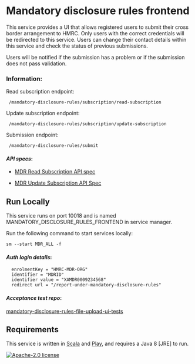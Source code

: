 # Mandatory disclosure rules frontend

This service provides a UI that allows registered users to submit their cross border arrangement to HMRC. Only users with the correct credentials will be redirected to this service. Users can change their contact details within this service and check the status of previous submissions.

Users will be notified if the submission has a problem or if the submission does not pass validation. 

### Information:
Read subscription endpoint: 

     /mandatory-disclosure-rules/subscription/read-subscription
Update subscription endpoint: 

     /mandatory-disclosure-rules/subscription/update-subscription
     
Submission endpoint: 

     /mandatory-disclosure-rules/submit


#### *API specs*: 
 - [MDR Read Subscription API
   spec](https://confluence.tools.tax.service.gov.uk/display/DAC6/MDR+Specs?preview=/388662598/434373869/AEOI-DCT70d-1.2-EISAPISpecification-MDRSubscriptionDisplay.pdf)
   
  - [MDR Update Subscription API
   Spec](https://confluence.tools.tax.service.gov.uk/display/DAC6/MDR+Specs?preview=/388662598/434373871/AEOI-DCT70e-1.2-EISAPISpecification-MDRSubscriptionAmend.pdf)

## Run Locally
This service runs on port 10018 and is named MANDATORY_DISCLOSURE_RULES_FRONTEND in service manager.

Run the following command to start services locally:

    sm --start MDR_ALL -f

#### *Auth login details*: 

      enrolmentKey = "HMRC-MDR-ORG"  
      identifier = "MDRID"  
      identifier value = "XAMDR0009234568"
      redirect url = "/report-under-mandatory-disclosure-rules"
      
#### *Acceptance test repo*:  
[mandatory-disclosure-rules-file-upload-ui-tests](https://github.com/hmrc/mandatory-disclosure-rules-file-upload-ui-tests)
      
## Requirements

This service is written in [Scala](http://www.scala-lang.org/) and [Play](http://playframework.com/), and requires a Java 8 [JRE] to run.

[![Apache-2.0 license](http://img.shields.io/badge/license-Apache-brightgreen.svg)](http://www.apache.org/licenses/LICENSE-2.0.html)

